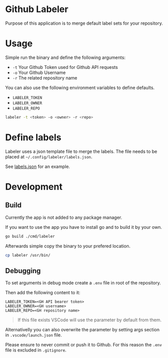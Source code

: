# Github Labeler

Purpose of this application is to merge default label sets for your repository.

# Usage

Simple run the binary and define the following arguments:

-   `-t` Your Github Token used for Github API requests
-   `-o` Your Github Username
-   `-r` The related repository name

You can also use the following environment variables to define defaults.

-   `LABELER_TOKEN`
-   `LABELER_OWNER`
-   `LABELER_REPO`

```sh
labeler -t <token> -o <owner> -r <repo>
```

# Define labels

Labeler uses a json template file to merge the labels.
The file needs to be placed at `~/.config/labeler/labels.json`.

See [labels.json](labels.json) for an example.

# Development

## Build

Currently the app is not added to any package manager.

If you want to use the app you have to install go and to build it by your own.

```sh
go build ./cmd/labeler
```

Afterwards simple copy the binary to your prefered location.

```sh
cp labeler /usr/bin/
```

## Debugging

To set arguments in debug mode create a `.env` file in root of the repository.

Then add the following content to it:

```
LABELER_TOKEN=<GH API bearer token>
LABELER_OWNER=<GH username>
LABELER_REPO=<GH repository name>
```

> If this file exists VSCode will use the parameter by default from them.

Alternativelly you can also overwrite the parameter by setting args section in `.vscode/launch.json` file.

Please ensure to never commit or push it to Github.
For this reason the `.env` file is excluded in `.gitignore`.

